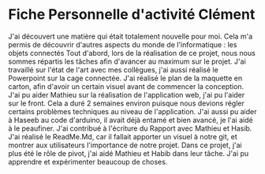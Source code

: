 # Fiche Personnelle d'activité Clément 


J'ai découvert une matière qui était totalement nouvelle pour moi. Cela m'a permis de découvrir d'autres aspects du monde de l'informatique : les objets connectés
Tout d'abord, lors de la réalisation de ce projet, nous nous sommes répartis les tâches afin d'avancer au maximum sur le projet.
J'ai travaillé sur l'état de l'art avec mes collègues, j'ai aussi réalisé le Powerpoint sur la cage connectée.
J'ai réalisé le plan de la maquette en carton, afin d'avoir un certain visuel avant de commencer la conception.
J'ai pu aider Mathieu sur la réalisation de l'application web, j'ai pu l'aider sur le front. Cela a duré 2 semaines environ puisque nous devions régler certains problèmes techniques au niveau de l'application.
J'ai aussi pu aider à Haseeb au code d'arduino, il avait déjà entamé et bien avancé, je l'ai aidé à le peaufiner.
J'ai contribué à l'écriture du Rapport avec Mathieu et Hasib.
J'ai réalisé le ReadMe.Md, car il fallait apporter un visuel à notre git, et montrer aux utilisateurs l'importance de notre projet.
Dans ce projet, j'ai plus été le rôle de pivot, j'ai aidé Mathieu et Habib dans leur tâche. J'ai pu apprendre et expérimenter beaucoup de choses.
